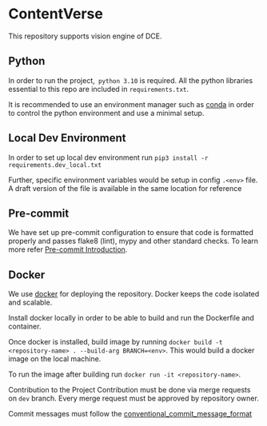 #  ContentVerse
This repository supports vision engine of DCE.

## Python
In order to run the project,` python 3.10` is required. All the python libraries essential to this repo are included in `requirements.txt`.

It is recommended to use an environment manager such as [conda](https://docs.conda.io/en/latest) in order to control the python environment and use a minimal setup.

## Local Dev Environment
In order to set up local dev environment run `pip3 install -r requirements.dev_local.txt`

Further, specific environment variables would be setup in config `.<env>` file. A draft version of the file is available in the same location for reference

## Pre-commit
We have set up pre-commit configuration to ensure that code is formatted properly and passes flake8 (lint), mypy and other standard checks. To learn more refer [Pre-commit Introduction](https://pre-commit.com/#intro).

## Docker

We use [docker](https://docs.docker.com/get-docker/) for deploying the repository. Docker keeps the code isolated and scalable.

Install docker locally in order to be able to build and run the Dockerfile and container.

Once docker is installed, build image by running `docker build -t <repository-name> . --build-arg BRANCH=<env>`. This would build a docker image on the local machine.

To run the image after building run `docker run -it <repository-name>`.

Contribution to the Project
Contribution must be done via merge requests on `dev` branch. Every merge request must be approved by repository owner.

Commit messages must follow the [conventional_commit_message_format](https://www.conventionalcommits.org/en/v1.0.0/)
